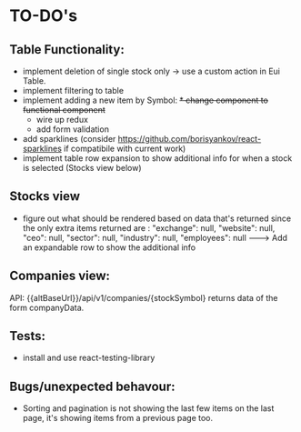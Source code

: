 # TO-DO's
## Table Functionality:
* implement deletion of single stock only -> use a custom action in Eui Table.
* implement filtering to table
* implement adding a new item by Symbol:
  ~~* change component to functional component~~
  * wire up redux
  * add form validation
* add sparklines (consider https://github.com/borisyankov/react-sparklines if compatibile with current work)
* implement table row expansion to show additional info for when a stock is selected (Stocks view below)
## Stocks view
* figure out what should be rendered based on data that's returned since the only extra items returned are :
    "exchange": null,
    "website": null,
    "ceo": null,
    "sector": null,
    "industry": null,
    "employees": null
  ---> Add an expandable row to show the additional info
## Companies view:
API: {{altBaseUrl}}/api/v1/companies/{stockSymbol}
returns data of the form companyData.

## Tests:
* install and use react-testing-library

## Bugs/unexpected behavour:
* Sorting and pagination is not showing the last few items on the last page, it's showing items from a previous page too.
